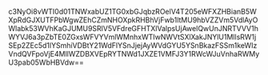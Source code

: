 c3NyOi8vWTI0d01TNWxabUZ1TG0xbGJqbzROelV4T205eWFXZHBianB5WXpRdGJXUTFPbWgwZEhCZmNHOXpkRHBhVjFwb1ltMU9hbVZZVm5VdlAyOWlabk53WVhKaGJUMU9SRlV5VFdreGFHTXlValpsUjAwelQwUnJNRTVVV1hWYVJ6a3pZbTE0ZGxsWFVYVmlWMnhxWTIwNWVtSXlXakJNYlU1MllsRW1jSEp2ZEc5d1lYSmhiVDBtY21WdFlYSnJjejAyWVdGYU5YSnBkazFSSm1keWIzVndQVFpoVjE4MllWZDBXVEpRYTNWd1JXZE1VMFJ3Y1RWcWJuVnhaRWMyU3pab05WbHBVdw==
